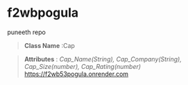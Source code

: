 # f2wbpogula
puneeth repo

>  __Class Name__ :Cap

> __Attributes__ : *Cap_Name(String), Cap_Company(String), Cap_Size(number), Cap_Rating(number)*
https://f2wb53pogula.onrender.com

